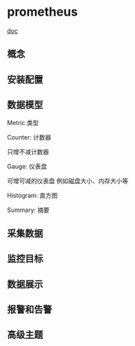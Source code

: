 # prometheus

[doc](https://www.prometheus.wang/promql/prometheus-query-language.html)

## 概念

## 安装配置

## 数据模型

Metric 类型

Counter: 计数器

只增不减计数器

Gauge: 仪表盘

可增可减的仪表盘
例如磁盘大小、内存大小等

Histogram: 直方图

Summary: 摘要

## 采集数据

## 监控目标

## 数据展示

## 报警和告警

## 高级主题